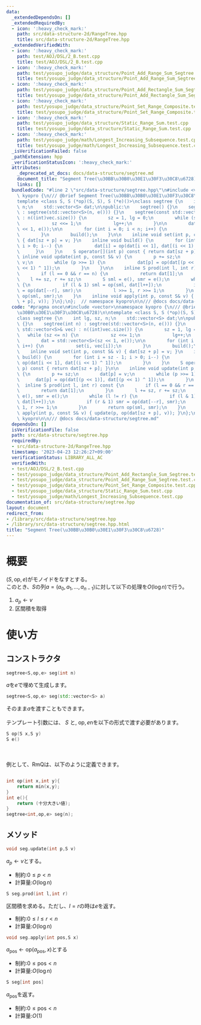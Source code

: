 ```yaml
---
data:
  _extendedDependsOn: []
  _extendedRequiredBy:
  - icon: ':heavy_check_mark:'
    path: src/data-structure-2d/RangeTree.hpp
    title: src/data-structure-2d/RangeTree.hpp
  _extendedVerifiedWith:
  - icon: ':heavy_check_mark:'
    path: test/AOJ/DSL/2_B.test.cpp
    title: test/AOJ/DSL/2_B.test.cpp
  - icon: ':heavy_check_mark:'
    path: test/yosupo_judge/data_structure/Point_Add_Range_Sum_Segtree.test.cpp
    title: test/yosupo_judge/data_structure/Point_Add_Range_Sum_Segtree.test.cpp
  - icon: ':heavy_check_mark:'
    path: test/yosupo_judge/data_structure/Point_Add_Rectangle_Sum_Segtree.test.cpp
    title: test/yosupo_judge/data_structure/Point_Add_Rectangle_Sum_Segtree.test.cpp
  - icon: ':heavy_check_mark:'
    path: test/yosupo_judge/data_structure/Point_Set_Range_Composite.test.cpp
    title: test/yosupo_judge/data_structure/Point_Set_Range_Composite.test.cpp
  - icon: ':heavy_check_mark:'
    path: test/yosupo_judge/data_structure/Static_Range_Sum.test.cpp
    title: test/yosupo_judge/data_structure/Static_Range_Sum.test.cpp
  - icon: ':heavy_check_mark:'
    path: test/yosupo_judge/math/Longest_Increasing_Subsequence.test.cpp
    title: test/yosupo_judge/math/Longest_Increasing_Subsequence.test.cpp
  _isVerificationFailed: false
  _pathExtension: hpp
  _verificationStatusIcon: ':heavy_check_mark:'
  attributes:
    _deprecated_at_docs: docs/data-structure/segtree.md
    document_title: "Segment Tree(\u30BB\u30B0\u30E1\u30F3\u30C8\u6728)"
    links: []
  bundledCode: "#line 2 \"src/data-structure/segtree.hpp\"\n#include <vector>\nnamespace\
    \ kyopro {\n/// @brief Segment Tree(\u30BB\u30B0\u30E1\u30F3\u30C8\u6728)\n\n\
    template <class S, S (*op)(S, S), S (*e)()>\nclass segtree {\n    int lg, sz,\
    \ n;\n    std::vector<S> dat;\n\npublic:\n    segtree() {}\n    segtree(int n)\
    \ : segtree(std::vector<S>(n, e())) {}\n    segtree(const std::vector<S>& vec)\
    \ : n((int)vec.size()) {\n        sz = 1, lg = 0;\n        while (sz <= n) {\n\
    \            sz <<= 1;\n            lg++;\n        }\n\n        dat = std::vector<S>(sz\
    \ << 1, e());\n\n        for (int i = 0; i < n; i++) {\n            set(i, vec[i]);\n\
    \        }\n        build();\n    }\n\n    inline void set(int p, const S& v)\
    \ { dat[sz + p] = v; }\n    inline void build() {\n        for (int i = sz - 1;\
    \ i > 0; i--) {\n            dat[i] = op(dat[i << 1], dat[(i << 1) ^ 1]);\n  \
    \      }\n    }\n    S operator[](int p) const { return dat[sz + p]; }\n\n   \
    \ inline void update(int p, const S& v) {\n        p += sz;\n        dat[p] =\
    \ v;\n        while (p >>= 1) {\n            dat[p] = op(dat[(p << 1)], dat[(p\
    \ << 1) ^ 1]);\n        }\n    }\n\n    inline S prod(int l, int r) const {\n\
    \        if (l == 0 && r == n) {\n            return dat[1];\n        }\n    \
    \    l += sz, r += sz;\n        S sml = e(), smr = e();\n        while (l != r)\
    \ {\n            if (l & 1) sml = op(sml, dat[l++]);\n            if (r & 1) smr\
    \ = op(dat[--r], smr);\n            l >>= 1, r >>= 1;\n        }\n        return\
    \ op(sml, smr);\n    }\n    inline void apply(int p, const S& v) { update(p, op(dat[sz\
    \ + p], v)); }\n};\n};  // namespace kyopro\n\n/// @docs docs/data-structure/segtree.md\n"
  code: "#pragma once\n#include <vector>\nnamespace kyopro {\n/// @brief Segment Tree(\u30BB\
    \u30B0\u30E1\u30F3\u30C8\u6728)\n\ntemplate <class S, S (*op)(S, S), S (*e)()>\n\
    class segtree {\n    int lg, sz, n;\n    std::vector<S> dat;\n\npublic:\n    segtree()\
    \ {}\n    segtree(int n) : segtree(std::vector<S>(n, e())) {}\n    segtree(const\
    \ std::vector<S>& vec) : n((int)vec.size()) {\n        sz = 1, lg = 0;\n     \
    \   while (sz <= n) {\n            sz <<= 1;\n            lg++;\n        }\n\n\
    \        dat = std::vector<S>(sz << 1, e());\n\n        for (int i = 0; i < n;\
    \ i++) {\n            set(i, vec[i]);\n        }\n        build();\n    }\n\n\
    \    inline void set(int p, const S& v) { dat[sz + p] = v; }\n    inline void\
    \ build() {\n        for (int i = sz - 1; i > 0; i--) {\n            dat[i] =\
    \ op(dat[i << 1], dat[(i << 1) ^ 1]);\n        }\n    }\n    S operator[](int\
    \ p) const { return dat[sz + p]; }\n\n    inline void update(int p, const S& v)\
    \ {\n        p += sz;\n        dat[p] = v;\n        while (p >>= 1) {\n      \
    \      dat[p] = op(dat[(p << 1)], dat[(p << 1) ^ 1]);\n        }\n    }\n\n  \
    \  inline S prod(int l, int r) const {\n        if (l == 0 && r == n) {\n    \
    \        return dat[1];\n        }\n        l += sz, r += sz;\n        S sml =\
    \ e(), smr = e();\n        while (l != r) {\n            if (l & 1) sml = op(sml,\
    \ dat[l++]);\n            if (r & 1) smr = op(dat[--r], smr);\n            l >>=\
    \ 1, r >>= 1;\n        }\n        return op(sml, smr);\n    }\n    inline void\
    \ apply(int p, const S& v) { update(p, op(dat[sz + p], v)); }\n};\n};  // namespace\
    \ kyopro\n\n/// @docs docs/data-structure/segtree.md"
  dependsOn: []
  isVerificationFile: false
  path: src/data-structure/segtree.hpp
  requiredBy:
  - src/data-structure-2d/RangeTree.hpp
  timestamp: '2023-04-23 12:26:27+09:00'
  verificationStatus: LIBRARY_ALL_AC
  verifiedWith:
  - test/AOJ/DSL/2_B.test.cpp
  - test/yosupo_judge/data_structure/Point_Add_Rectangle_Sum_Segtree.test.cpp
  - test/yosupo_judge/data_structure/Point_Add_Range_Sum_Segtree.test.cpp
  - test/yosupo_judge/data_structure/Point_Set_Range_Composite.test.cpp
  - test/yosupo_judge/data_structure/Static_Range_Sum.test.cpp
  - test/yosupo_judge/math/Longest_Increasing_Subsequence.test.cpp
documentation_of: src/data-structure/segtree.hpp
layout: document
redirect_from:
- /library/src/data-structure/segtree.hpp
- /library/src/data-structure/segtree.hpp.html
title: "Segment Tree(\u30BB\u30B0\u30E1\u30F3\u30C8\u6728)"
---
```

# 概要
$(S,\text{op},e)$がモノイドをなすとする。\
このとき、$S$の列$a=(a_0,a_1,\dots,a_{n-1})$に対して以下の処理を$O(\log n)$で行う。

1. $a_p\leftarrow v$
1. 区間積を取得

# 使い方
## コンストラクタ
```cpp
segtree<S,op,e> seg(int n)
```
$a$を$e$で埋めて生成します。
```cpp
segtree<S,op,e> seg(std::vector<S> a)
```
そのまま$a$を渡すこともできます。
\
\
テンプレート引数には、 $S$ と, $\text{op},e$nを以下の形式で渡す必要があります。
```cpp
S op(S x,S y)
S e()
```
\
\
例として、RmQは、以下のように定義できます。
```cpp

int op(int x,int y){
    return min(x,y);
}
int e(){
    return (十分大きい値);
}
segtree<int,op,e> seg(n);
```

## メソッド
```cpp
void seg.update(int p,S v)
```
$a_p\leftarrow v$とする。
- 制約:$0\leq p<n$
- 計算量:$O(\log n)$

```cpp
S seg.prod(int l,int r)
```
区間積を求める。ただし、$l=r$の時は$e$を返す。
- 制約:$0\leq l\leq r <n$
- 計算量:$O(\log n)$

```cpp
void seg.apply(int pos,S x)
```
$a_{\text{pos}}\leftarrow \text{op}(a_{\text{pos}},x)$とする
- 制約:$0\leq \text{pos}<n$
- 計算量:$O(\log n)$

```cpp
S seg[int pos]
```
$a_{\text{pos}}$を返す。
- 制約:$0\leq \text{pos} <n$
- 計算量:$O(1)$